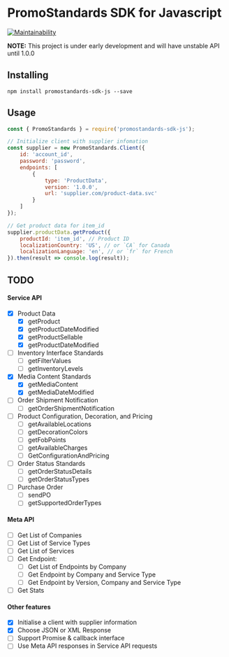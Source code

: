 # PromoStandards SDK for Javascript

[![Maintainability](https://api.codeclimate.com/v1/badges/30f7421ca372f94a0eb5/maintainability)](https://codeclimate.com/github/manishrc/promostandards-sdk-js/maintainability)

**NOTE:** This project is under early development and will have unstable API until 1.0.0

## Installing

`npm install promostandards-sdk-js --save`

## Usage
```javascript
const { PromoStandards } = require('promostandards-sdk-js');

// Initialize client with supplier infomation
const supplier = new PromoStandards.Client({
    id: 'account_id',
    password: 'password',
    endpoints: [
        {
            type: 'ProductData',
            version: '1.0.0',
            url: 'supplier.com/product-data.svc'
        }
    ]
});

// Get product data for item_id
supplier.productData.getProduct({
    productId: 'item_id', // Product ID
    localizationCountry: 'US', // or `CA` for Canada
    localizationLanguage: 'en', // or `fr` for French
}).then(result => console.log(result));

```

## TODO
#### Service API
- [x] Product Data
    - [x] getProduct
    - [x] getProductDateModified
    - [x] getProductSellable
    - [x] getProductDateModified
- [ ] Inventory Interface Standards
    - [ ] getFilterValues
    - [ ] getInventoryLevels
- [x] Media Content Standards
    - [x] getMediaContent
    - [x] getMediaDateModified
- [ ] Order Shipment Notification
    - [ ] getOrderShipmentNotification
- [ ] Product Configuration, Decoration, and Pricing
    - [ ] getAvailableLocations
    - [ ] getDecorationColors
    - [ ] getFobPoints
    - [ ] getAvailableCharges
    - [ ] GetConfigurationAndPricing
- [ ] Order Status Standards
    - [ ] getOrderStatusDetails
    - [ ] getOrderStatusTypes
- [ ] Purchase Order
    - [ ] sendPO
    - [ ] getSupportedOrderTypes

#### Meta API
- [ ] Get List of Companies
- [ ] Get List of Service Types
- [ ] Get List of Services
- [ ] Get Endpoint:
    - [ ] Get List of Endpoints by Company
    - [ ] Get Endpoint by Company and Service Type
    - [ ] Get Endpoint by Version, Company and Service Type
- [ ] Get Stats

#### Other features
- [x] Initialise a client with supplier information
- [x] Choose JSON or XML Response
- [ ] Support Promise & callback interface
- [ ] Use Meta API responses in Service API requests